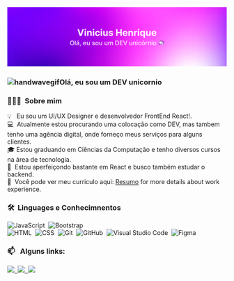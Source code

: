 <img src="imagem_2023-05-22_065657101.png">

### <img alt="handwavegif" src="https://user-images.githubusercontent.com/39513876/112366216-8cfe7400-8cfe-11eb-8116-7d3dbae20e97.gif" width='40' text-align="center"/>Olá, eu sou um DEV unicornio 

### 👨🏻‍💻 &nbsp;Sobre mim

💡 &nbsp; Eu sou um UI/UX Designer e desenvolvedor FrontEnd React!.\
💻 &nbsp;Atualmente estou procurando uma colocação como DEV, mas tambem tenho uma agência digital, onde forneço meus serviços para alguns clientes.\
🎓&nbsp;Estou graduando em Ciências da Computação e tenho diversos cursos na área de tecnologia.\
🌱 &nbsp;Estou aperfeiçondo bastante em React e busco também estudar o backend.\
📄 &nbsp;Você pode ver meu curriculo aqui: [Resumo](https://github.com/vinidyoxes/vinidyoxes/blob/main/DESENVOLVEDOR%20FR0NT%20ENDv2.pdf) for more details about work experience.


### 🛠 &nbsp;Linguages e Conhecimnentos

![JavaScript](https://img.shields.io/badge/-JavaScript-05122A?style=flat&logo=javascript)&nbsp;
![Bootstrap](https://img.shields.io/badge/-Bootstrap-05122A?style=flat&logo=bootstrap&logoColor=563D7C)\
![HTML](https://img.shields.io/badge/-HTML-05122A?style=flat&logo=HTML5)&nbsp;
![CSS](https://img.shields.io/badge/-CSS-05122A?style=flat&logo=CSS3&logoColor=1572B6)&nbsp;
![Git](https://img.shields.io/badge/-Git-05122A?style=flat&logo=git)&nbsp;
![GitHub](https://img.shields.io/badge/-GitHub-05122A?style=flat&logo=github)&nbsp;
![Visual Studio Code](https://img.shields.io/badge/-Visual%20Studio%20Code-05122A?style=flat&logo=visual-studio-code&logoColor=007ACC)&nbsp;
![Figma](https://img.shields.io/badge/figma-%23F24E1E.svg?style=flat&logo=figma&logoColor=white)

### 📫 &nbsp; Alguns links:


<a href="https://www.linkedin.com/in/viniciushenrique-silva//"><img height="25px" src="https://cdn.jsdelivr.net/gh/devicons/devicon/icons/linkedin/linkedin-original.svg" />&nbsp;
<a href="https://www.behance.net/vinidyoxes"><img height="25px" src="https://cdn.jsdelivr.net/gh/devicons/devicon/icons/behance/behance-original.svg" />&nbsp;
<a href="https://furyagency.sytes.net"><img height="25px" src="https://png.pngtree.com/element_our/png/20181130/web-search-vector-icon-png_253149.jpg"/></a> &nbsp;
